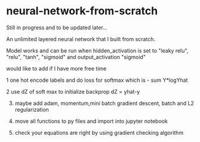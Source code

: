 # neural-network-from-scratch
Still in progress and to be updated later...

An unlimited layered neural network that I built from scratch.


Model works and can be run when hidden_activation is set to "leaky relu", "relu", "tanh", "sigmoid" and output_activation "sigmoid"




would like to add if I have more free time

1 one hot encode labels and do loss for softmax which is - sum Y*logYhat

2 use dZ of soft max to initialize backprop dZ = yhat-y

3. maybe add adam, momentum,mini batch gradient descent, batch and L2 regularization

4. move all functions to py files and import into jupyter notebook

5. check your equations are right by using gradient checking algorithm

